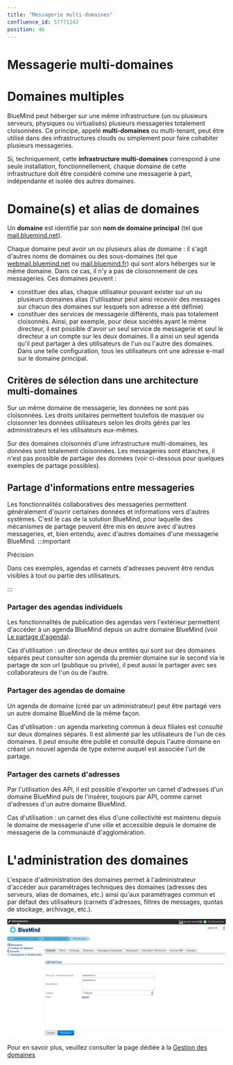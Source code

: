 ```yaml
---
title: "Messagerie multi-domaines"
confluence_id: 57771242
position: 46
---
```

# Messagerie multi-domaines


# Domaines multiples

BlueMind peut héberger sur une même infrastructure (un ou plusieurs serveurs, physiques ou virtualisés) plusieurs messageries totalement cloisonnées. Ce principe, appelé **multi-domaines** ou multi-tenant, peut être utilisé dans des infrastructures clouds ou simplement pour faire cohabiter plusieurs messageries.

Si, techniquement, cette **infrastructure multi-domaines** correspond à une seule installation, fonctionnellement, chaque domaine de cette infrastructure doit être considéré comme une messagerie à part, indépendante et isolée des autres domaines.


# Domaine(s) et alias de domaines

Un **domaine** est identifié par son **nom de domaine principal** (tel que [mail.bluemind.net](http://mail.bluemind.net)).

Chaque domaine peut avoir un ou plusieurs alias de domaine : il s'agit d'autres noms de domaines ou des sous-domaines (tel que [webmail.bluemind.net](http://webmail.bluemind.net) ou [mail.bluemind.fr](http://mail.bluemind.fr)) qui sont alors hébergés sur le même domaine. Dans ce cas, il n'y a pas de cloisonnement de ces messageries.
Ces domaines peuvent :

- constituer des alias, chaque utilisateur pouvant exister sur un ou plusieurs domaines alias (l'utilisateur peut ainsi recevoir des messages sur chacun des domaines sur lesquels son adresse a été définie)
- constituer des services de messagerie différents, mais pas totalement cloisonnés. Ainsi, par exemple, pour deux sociétés ayant le même directeur, il est possible d'avoir un seul service de messagerie et seul le directeur a un compte sur les deux domaines. Il a ainsi un seul agenda qu'il peut partager à des utilisateurs de l'un ou l'autre des domaines. Dans une telle configuration, tous les utilisateurs ont une adresse e-mail sur le domaine principal.


## Critères de sélection dans une architecture multi-domaines

Sur un même domaine de messagerie, les données ne sont pas cloisonnées.
Les droits unitaires permettent toutefois de masquer ou cloisonner les données utilisateurs selon les droits gérés par les administrateurs et les utilisateurs eux-mêmes.

Sur des domaines cloisonnés d'une infrastructure multi-domaines, les données sont totalement cloisonnées.
Les messageries sont étanches, il n'est pas possible de partager des données (voir ci-dessous pour quelques exemples de partage possibles).

## Partage d'informations entre messageries

Les fonctionnalités collaboratives des messageries permettent généralement d'ouvrir certaines données et informations vers d'autres systèmes. C'est le cas de la solution BlueMind, pour laquelle des mécanismes de partage peuvent être mis en œuvre avec d'autres messageries, et, bien entendu, avec d'autres domaines d'une messagerie BlueMind.
:::important

Précision

Dans ces exemples, agendas et carnets d'adresses peuvent être rendus visibles à tout ou partie des utilisateurs.

:::

### Partager des agendas individuels

Les fonctionnalités de publication des agendas vers l'extérieur permettent d'accéder à un agenda BlueMind depuis un autre domaine BlueMind (voir [Le partage d'agenda](/Guide_de_l_utilisateur/L_agenda/Le_partage_d_agenda/)).

Cas d'utilisation : un directeur de deux entités qui sont sur des domaines séparés peut consulter son agenda du premier domaine sur le second via le partage de son url (publique ou privée), il peut aussi le partager avec ses collaborateurs de l'un ou de l'autre.

### Partager des agendas de domaine

Un agenda de domaine (créé par un administrateur) peut être partagé vers un autre domaine BlueMind de la même façon.

Cas d'utilisation : un agenda marketing commun à deux filiales est consulté sur deux domaines séparés. Il est alimenté par les utilisateurs de l'un de ces domaines. Il peut ensuite être publié et consulté depuis l'autre domaine en créant un nouvel agenda de type externe auquel est associée l'url de partage.

### Partager des carnets d'adresses

Par l'utilisation des API, il est possible d'exporter un carnet d'adresses d'un domaine BlueMind puis de l'insérer, toujours par API, comme carnet d'adresses d'un autre domaine BlueMind.

Cas d'utilisation : un carnet des élus d'une collectivité est maintenu depuis le domaine de messagerie d'une ville et accessible depuis le domaine de messagerie de la communauté d'agglomération.

# L'administration des domaines

L'espace d'administration des domaines permet à l'administrateur d'accéder aux paramétrages techniques des domaines (adresses des serveurs, alias de domaines, etc.) ainsi qu'aux paramétrages commun et par défaut des utilisateurs (carnets d'adresses, filtres de messages, quotas de stockage, archivage, etc.).

![](../../attachments/57771242/57771249.png)

Pour en savoir plus, veuillez consulter la page dédiée à la [Gestion des domaines](/Guide_de_l_administrateur/Configuration/Gestion_des_domaines/)


